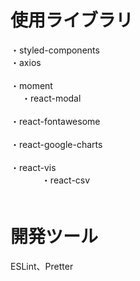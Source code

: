 # 使用ライブラリ
・styled-components<br/>
・axios<br/>     
・moment<br/>   　
・react-modal<br/>    
・react-fontawesome<br/>  
・react-google-charts<br/>   
・react-vis<br/> 　　     　
・react-csv<br/>　    　  
    
# 開発ツール    　    
ESLint、Pretter 

 
　
